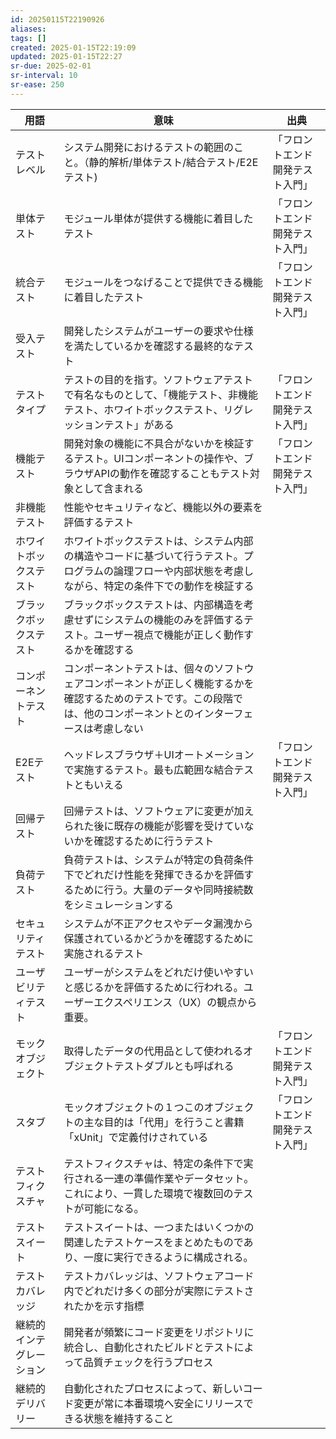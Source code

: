 ```yaml
---
id: 20250115T22190926
aliases: 
tags: []
created: 2025-01-15T22:19:09
updated: 2025-01-15T22:27
sr-due: 2025-02-01
sr-interval: 10
sr-ease: 250
---
```


| 用語           | 意味                                                                                  | 出典               |
| ------------ | ----------------------------------------------------------------------------------- | ---------------- |
| テストレベル       | システム開発におけるテストの範囲のこと。（静的解析/単体テスト/結合テスト/E2Eテスト)                                       | 「フロントエンド開発テスト入門」 |
| 単体テスト        | モジュール単体が提供する機能に着目したテスト                                                              | 「フロントエンド開発テスト入門」 |
| 統合テスト        | モジュールをつなげることで提供できる機能に着目したテスト                                                        | 「フロントエンド開発テスト入門」 |
| 受入テスト        | 開発したシステムがユーザーの要求や仕様を満たしているかを確認する最終的なテスト                                             |                  |
| テストタイプ       | テストの目的を指す。ソフトウェアテストで有名なものとして、「機能テスト、非機能テスト、ホワイトボックステスト、リグレッションテスト」がある               | 「フロントエンド開発テスト入門」 |
| 機能テスト        | 開発対象の機能に不具合がないかを検証するテスト。UIコンポーネントの操作や、ブラウザAPIの動作を確認することもテスト対象として含まれる                | 「フロントエンド開発テスト入門」 |
| 非機能テスト       | 性能やセキュリティなど、機能以外の要素を評価するテスト                                                         |                  |
| ホワイトボックステスト  | ホワイトボックステストは、システム内部の構造やコードに基づいて行うテスト。プログラムの論理フローや内部状態を考慮しながら、特定の条件下での動作を検証する        |                  |
| ブラックボックステスト  | ブラックボックステストは、内部構造を考慮せずにシステムの機能のみを評価するテスト。ユーザー視点で機能が正しく動作するかを確認する                    |                  |
| コンポーネントテスト   | コンポーネントテストは、個々のソフトウェアコンポーネントが正しく機能するかを確認するためのテストです。この段階では、他のコンポーネントとのインターフェースは考慮しない |                  |
| E2Eテスト       | ヘッドレスブラウザ＋UIオートメーションで実施するテスト。最も広範囲な結合テストともいえる                                       | 「フロントエンド開発テスト入門」 |
| 回帰テスト        | 回帰テストは、ソフトウェアに変更が加えられた後に既存の機能が影響を受けていないかを確認するために行うテスト                               |                  |
| 負荷テスト        | 負荷テストは、システムが特定の負荷条件下でどれだけ性能を発揮できるかを評価するために行う。大量のデータや同時接続数をシミュレーションする                |                  |
| セキュリティテスト    | システムが不正アクセスやデータ漏洩から保護されているかどうかを確認するために実施されるテスト                                      |                  |
| ユーザビリティテスト   | ユーザーがシステムをどれだけ使いやすいと感じるかを評価するために行われる。ユーザーエクスペリエンス（UX）の観点から重要。                       |                  |
| モックオブジェクト    | 取得したデータの代用品として使われるオブジェクトテストダブルとも呼ばれる                                                | 「フロントエンド開発テスト入門」 |
| スタブ          | モックオブジェクトの１つこのオブジェクトの主な目的は「代用」を行うこと書籍「xUnit」で定義付けされている                              | 「フロントエンド開発テスト入門」 |
| テストフィクスチャ    | テストフィクスチャは、特定の条件下で実行される一連の準備作業やデータセット。これにより、一貫した環境で複数回のテストが可能になる。                   |                  |
| テストスイート      | テストスイートは、一つまたはいくつかの関連したテストケースをまとめたものであり、一度に実行できるように構成される。                           |                  |
| テストカバレッジ     | テストカバレッジは、ソフトウェアコード内でどれだけ多くの部分が実際にテストされたかを示す指標                                      |                  |
| 継続的インテグレーション | 開発者が頻繁にコード変更をリポジトリに統合し、自動化されたビルドとテストによって品質チェックを行うプロセス                               |                  |
| 継続的デリバリー     | 自動化されたプロセスによって、新しいコード変更が常に本番環境へ安全にリリースできる状態を維持すること                                  |                  |
